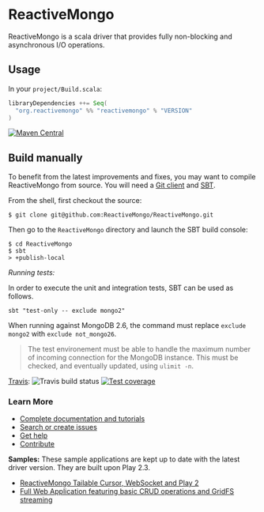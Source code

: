 # ReactiveMongo

ReactiveMongo is a scala driver that provides fully non-blocking and asynchronous I/O operations.

## Usage

In your `project/Build.scala`:

```scala
libraryDependencies ++= Seq(
  "org.reactivemongo" %% "reactivemongo" % "VERSION"
)
```

[![Maven Central](https://maven-badges.herokuapp.com/maven-central/org.reactivemongo/reactivemongo_2.12/badge.svg)](https://maven-badges.herokuapp.com/maven-central/org.reactivemongo/reactivemongo_2.12/)

## Build manually

To benefit from the latest improvements and fixes, you may want to compile ReactiveMongo from source. You will need a [Git client](http://git-scm.com/) and [SBT](http://www.scala-sbt.org).

From the shell, first checkout the source:

```
$ git clone git@github.com:ReactiveMongo/ReactiveMongo.git
```

Then go to the `ReactiveMongo` directory and launch the SBT build console:

```
$ cd ReactiveMongo
$ sbt
> +publish-local
```

*Running tests:*

In order to execute the unit and integration tests, SBT can be used as follows.

    sbt "test-only -- exclude mongo2"

When running against MongoDB 2.6, the command must replace `exclude mongo2` with `exclude not_mongo26`.

> The test environement must be able to handle the maximum number of incoming connection for the MongoDB instance. This must be checked, and eventually updated, using `ulimit -n`.

[Travis](https://travis-ci.org/ReactiveMongo/ReactiveMongo): ![Travis build status](https://travis-ci.org/ReactiveMongo/ReactiveMongo.png?branch=master)
[![Test coverage](https://img.shields.io/badge/coverage-60%25-yellowgreen.svg)](https://reactivemongo.github.io/ReactiveMongo/coverage/0.12.0/)

### Learn More

- [Complete documentation and tutorials](http://reactivemongo.org)
- [Search or create issues](https://github.com/ReactiveMongo/ReactiveMongo/issues)
- [Get help](https://groups.google.com/forum/?fromgroups#!forum/reactivemongo)
- [Contribute](https://github.com/ReactiveMongo/ReactiveMongo/blob/master/CONTRIBUTING.md#reactivemongo-developer--contributor-guidelines)

**Samples:** These sample applications are kept up to date with the latest driver version. They are built upon Play 2.3.

* [ReactiveMongo Tailable Cursor, WebSocket and Play 2](https://github.com/sgodbillon/reactivemongo-tailablecursor-demo)
* [Full Web Application featuring basic CRUD operations and GridFS streaming](https://github.com/sgodbillon/reactivemongo-demo-app)
